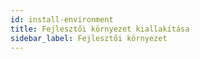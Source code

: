 ```yaml
---
id: install-environment
title: Fejlesztői környezet kiallakítása
sidebar_label: Fejlesztői környezet
---
```


